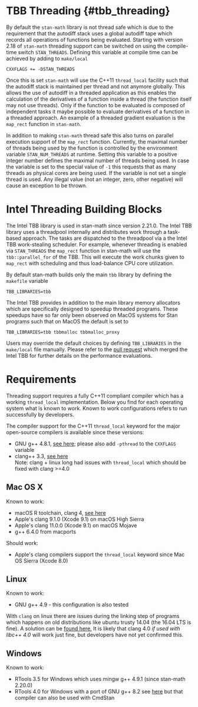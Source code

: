 # TBB Threading {#tbb_threading}

By default the `stan-math` library is not thread safe which is due to the requirement that the autodiff stack uses a global autodiff tape which records all operations of functions being evaluated. Starting with version 2.18 of `stan-math` threading support can be switched on using the compile-time switch `STAN_THREADS`. Defining this variable at compile time can be achieved by adding to `make/local`
```
CXXFLAGS += -DSTAN_THREADS
```
Once this is set `stan-math` will use the C++11 `thread_local` facility such that the autodiff stack is maintained per thread and not anymore globally. This allows the use of autodiff in a threaded application as this enables the calculation of the derivatives of a function inside a thread (the function itself may not use threads). Only if the function to be evaluated is composed of independent tasks it maybe possible to evaluate derivatives of a function in a threaded approach. An example of a threaded gradient evaluation is the `map_rect` function in `stan-math`.

In addition to making `stan-math` thread safe this also turns on parallel execution support of the `map_rect` function. Currently, the maximal number of threads being used by the function is controlled by the environment variable `STAN_NUM_THREADS` at runtime. Setting this variable to a positive integer number defines the maximal number of threads being used. In case the variable is set to the special value of `-1` this requests that as many threads as physical cores are being used. If the variable is not set a single thread is used. Any illegal value (not an integer, zero, other negative) will cause an exception to be thrown.

# Intel Threading Building Blocks

The Intel TBB library is used in stan-math since version 2.21.0. The Intel TBB library uses a threadpool internally and distributes work through a task-based approach. The tasks are dispatched to the threadpool via a the Intel TBB work-stealing scheduler. For example, whenever threading is enabled via `STAN_THREADS` the `map_rect` function in stan-math will use the `tbb::parallel_for` of the TBB. This will execute the work chunks given to `map_rect` with scheduling and thus load-balance CPU core utilization.

By default stan-math builds only the main `tbb` library by defining the `makefile` variable

```
TBB_LIBRARIES=tbb
```

The Intel TBB provides in addition to the main library memory allocators which are specifically designed to speedup threaded programs. These speedups have so far only been observed on MacOS systems for Stan programs such that on MacOS the default is set to

```
TBB_LIBRARIES=tbb tbbmalloc tbbmalloc_proxy
```

Users may override the default choices by defining `TBB_LIBRARIES` in the `make/local` file manually. Please refer to the [pull request](https://github.com/stan-dev/math/pull/1376) which merged the Intel TBB for further details on the performance evaluations.

# Requirements

Threading support requires a fully C++11 compliant compiler which has a working `thread_local` implementation. Below you find for each operating system what is known to work. Known to work configurations refers to run successfully by developers.

The compiler support for the C++11 `thread_local` keyword for the major open-source compilers is available since these versions:

- GNU g++ 4.8.1, [see here](https://gcc.gnu.org/projects/cxx-status.html); please also add `-pthread` to the `CXXFLAGS` variable
- clang++ 3.3, [see here](https://clang.llvm.org/cxx_status.html)  
  Note: clang + linux long had issues with `thread_local` which should be fixed with clang >=4.0

## Mac OS X

Known to work:
- macOS R toolchain, clang 4, [see here](https://github.com/coatless/r-macos-rtools)
- Apple's clang 9.1.0 (Xcode 9.1) on macOS High Sierra
- Apple's clang 11.0.0 (Xcode 9.1) on macOS Mojave
- g++ 6.4.0 from macports

Should work:
- Apple's clang compilers support the `thread_local` keyword since Mac OS Sierra (Xcode 8.0)

## Linux

Known to work:
- GNU g++ 4.9 - this configuration is also tested

With `clang` on linux there are issues during the linking step of programs which happens on old distributions like ubuntu trusty 14.04 (the 16.04 LTS is fine). A solution can be [found here.](https://stackoverflow.com/questions/29322666/undefined-reference-to-cxa-thread-atexitcxxabi-when-compiling-with-libc#30437761) It is likely that clang 4.0 *if used with libc++ 4.0* will work just fine, but developers have not yet confirmed this.

## Windows

Known to work:
- RTools 3.5 for Windows which uses mingw g++ 4.9.1 (since stan-math 2.20.0)
- RTools 4.0 for Windows with a port of GNU g++ 8.2 see [here](https://github.com/stan-dev/rstan/wiki/Using-RStan-with-the-R-3.6.0-Prerelease-on-Windows) but that compiler can also be used with CmdStan
